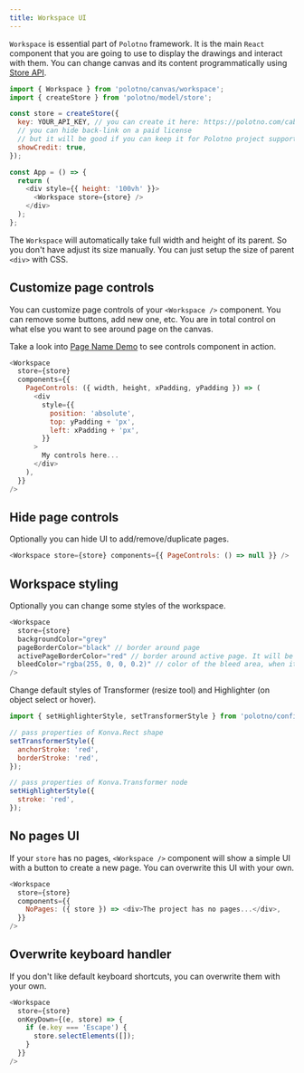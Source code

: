 ```yaml
---
title: Workspace UI
---
```


`Workspace` is essential part of `Polotno` framework. It is the main `React` component that you are going to use to display the drawings and interact with them. You can change canvas and its content programmatically using [Store API](/docs/store-overview).

```js
import { Workspace } from 'polotno/canvas/workspace';
import { createStore } from 'polotno/model/store';

const store = createStore({
  key: YOUR_API_KEY, // you can create it here: https://polotno.com/cabinet/
  // you can hide back-link on a paid license
  // but it will be good if you can keep it for Polotno project support
  showCredit: true,
});

const App = () => {
  return (
    <div style={{ height: '100vh' }}>
      <Workspace store={store} />
    </div>
  );
};
```

The `Workspace` will automatically take full width and height of its parent. So you don't have adjust its size manually. You can just setup the size of parent `<div>` with CSS.

## Customize page controls

You can customize page controls of your `<Workspace />` component. You can remove some buttons, add new one, etc. You are in total control on what else you want to see around page on the canvas.

Take a look into [Page Name Demo](/docs/demo-page-name) to see controls component in action.

```js
<Workspace
  store={store}
  components={{
    PageControls: ({ width, height, xPadding, yPadding }) => (
      <div
        style={{
          position: 'absolute',
          top: yPadding + 'px',
          left: xPadding + 'px',
        }}
      >
        My controls here...
      </div>
    ),
  }}
/>
```

## Hide page controls

Optionally you can hide UI to add/remove/duplicate pages.

```js
<Workspace store={store} components={{ PageControls: () => null }} />
```

## Workspace styling

Optionally you can change some styles of the workspace.

```js
<Workspace
  store={store}
  backgroundColor="grey"
  pageBorderColor="black" // border around page
  activePageBorderColor="red" // border around active page. It will be used only if you have several pages. Otherwise just pageBorderColor will be used
  bleedColor="rgba(255, 0, 0, 0.2)" // color of the bleed area, when it is toggled with `store.toggleBleed()`
/>
```

Change default styles of Transformer (resize tool) and Highlighter (on object select or hover).

```js
import { setHighlighterStyle, setTransformerStyle } from 'polotno/config';

// pass properties of Konva.Rect shape
setTransformerStyle({
  anchorStroke: 'red',
  borderStroke: 'red',
});

// pass properties of Konva.Transformer node
setHighlighterStyle({
  stroke: 'red',
});
```

## No pages UI

If your `store` has no pages, `<Workspace />` component will show a simple UI with a button to create a new page.
You can overwrite this UI with your own.

```js
<Workspace
  store={store}
  components={{
    NoPages: ({ store }) => <div>The project has no pages...</div>,
  }}
/>
```

## Overwrite keyboard handler

If you don't like default keyboard shortcuts, you can overwrite them with your own.

```js
<Workspace
  store={store}
  onKeyDown={(e, store) => {
    if (e.key === 'Escape') {
      store.selectElements([]);
    }
  }}
/>
```
